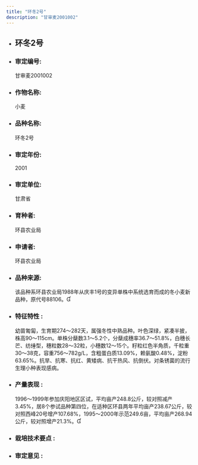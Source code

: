 ```yaml
---
title: "环冬2号"
description: "甘审麦2001002"
---
```

* ## 环冬2号
* ###  审定编号:  
   甘审麦2001002

*  ### 作物名称:  
   小麦

*   ###  品种名称: 
    环冬2号

*   ### 审定年份: 
    2001

*   ### 审定单位:  
    甘肃省

*   ### 育种者:  
    环县农业局

*   ### 申请者:  
    环县农业局

*   ### 品种来源:  
    该品种系环县农业局1988年从庆丰1号的变异单株中系统选育而成的冬小麦新品种，原代号88106。

*   ### 特征特性 : 
    幼苗匍匐，生育期274～282天，属强冬性中熟品种。叶色深绿，紧凑半披，株高90～115cm。单株分蘖数3.1～5.2个，分蘖成穗率36.7～51.8%，白穗长芒、纺缍型，穗粒数28～32粒，小穗数12～15个。籽粒红色半角质，千粒重30～38克，容重756～782g/L，含粗蛋白质13.09%，赖氨酸0.48%，淀粉63.65%。抗旱、抗寒、抗红、黄矮病、抗干热风、抗倒伏。对条锈菌的流行生理小种表现感病。

*   ### 产量表现 : 
    1996～1999年参加庆阳地区区试，平均亩产248.8公斤，较对照减产3.45%，居8个参试品种第四位，在适种区环县两年平均亩产238.67公斤，较对照西峰20号增产107.68%，1995～2000年示范249.6亩，平均亩产268.94公斤，较对照增产21.3%。

*   ### 栽培技术要点 : 
    

*   ### 审定意见 : 
    
